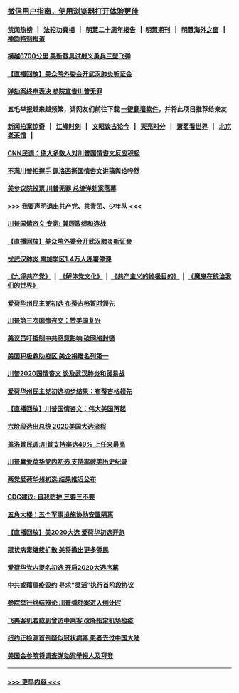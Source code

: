 ### [微信用户指南，使用浏览器打开体验更佳](https://github.com/gfw-breaker/banned-news1/blob/master/indexes/wechat-guide.md?t=0)
#### [禁闻热榜](热点新闻.md?t=0)  &nbsp;&nbsp;|&nbsp;&nbsp; [法轮功真相](https://github.com/gfw-breaker/truth/blob/master/README.md?t=0) &nbsp;&nbsp;|&nbsp;&nbsp; [明慧二十周年报告](https://github.com/gfw-breaker/mh-reports/blob/master/README.md?t=0) &nbsp;&nbsp;|&nbsp;&nbsp;[明慧期刊](https://github.com/gfw-breaker/mh-qikan) &nbsp;&nbsp;|&nbsp;&nbsp; [明慧海外之窗](https://github.com/gfw-breaker/mh-news/blob/master/README.md?t=0) &nbsp;&nbsp;|&nbsp;&nbsp; [神韵特别报道](https://github.com/gfw-breaker/mh-news/blob/master/shenyun.md?t=0)
#### [横越6700公里 美新载具试射义勇兵三型飞弹](../pages/prog203/a102770574.md?t=02061402) 
#### [【直播回放】美众院外委会开武汉肺炎听证会](../pages/prog203/a102770446.md?t=02061402) 
#### [弹劾案终审表决 参院宣告川普无罪](../pages/prog203/a102770372.md?t=02061402) 
#### 五毛举报越来越频繁，请网友们前往下载 [一键翻墙软件](https://github.com/gfw-breaker/ssr-accounts)，并将此项目推荐给亲友
#### [新闻拍案惊奇](https://github.com/gfw-breaker/banned-news1/blob/master/pages/link4.md) &nbsp;&nbsp;|&nbsp;&nbsp; [江峰时刻](https://github.com/gfw-breaker/banned-news1/blob/master/pages/link4.md) &nbsp;&nbsp;|&nbsp;&nbsp; [文昭谈古论今](https://github.com/gfw-breaker/banned-news1/blob/master/pages/link4.md) &nbsp;&nbsp;|&nbsp;&nbsp; [天亮时分](https://github.com/gfw-breaker/banned-news1/blob/master/pages/link4.md) &nbsp;&nbsp;|&nbsp;&nbsp; [萧茗看世界](https://github.com/gfw-breaker/banned-news1/blob/master/pages/link4.md) &nbsp;&nbsp;|&nbsp;&nbsp; [北京老茶馆](https://github.com/gfw-breaker/banned-news1/blob/master/pages/link4.md) &nbsp;&nbsp;|&nbsp;&nbsp; 
#### [CNN民调：绝大多数人对川普国情咨文反应积极](../pages/prog203/a102770266.md?t=02061402) 
#### [不满川普拒握手 佩洛西撕国情咨文讲稿舆论哗然](../pages/prog203/a102770197.md?t=02061402) 
#### [美参议院投票 川普无罪 总统弹劾案落幕](../pages/prog203/a102770339.md?t=02061402) 
#### [>>> 我要声明退出共产党、共青团、少年队 <<<](https://github.com/begood0513/goodnews/blob/master/quit/letter.md) 
#### [川普国情咨文 专家: 兼顾政绩和选战](../pages/prog203/a102770277.md?t=02061402) 
#### [【直播回放】美众院外委会开武汉肺炎听证会](../pages/prog203/a102770210.md?t=02061402) 
#### [忧武汉肺炎 南加学区1.4万人连署停课](../pages/prog203/a102770166.md?t=02061402) 
#### [《九评共产党》](https://github.com/begood0513/9ping.md/blob/master/README.md) &nbsp;|&nbsp; [《解体党文化》](../../../../jtdwh.md/blob/master/README.md)  &nbsp;|&nbsp; [《共产主义的终极目的》](../../../../gczydzjmd.md/blob/master/README.md) &nbsp;|&nbsp; [《魔鬼在统治我们的世界》](../../../../mgztzwmdsj.md/blob/master/README.md) 
#### [爱荷华州民主党初选 布蒂吉格暂时领先](../pages/prog203/a102770142.md?t=02061402) 
#### [川普第三次国情咨文：赞美国复兴](../pages/prog203/a102770133.md?t=02061402) 
#### [美议员吁抵制中共恶意影响 破网络封锁](../pages/prog203/a102770069.md?t=02061402) 
#### [美国积极救助疫区 美企捐赠名列第一](../pages/prog203/a102770023.md?t=02061402) 
#### [川普2020国情咨文 谈及武汉肺炎和贸易战](../pages/prog203/a102769813.md?t=02061402) 
#### [爱荷华州民主党初选初步结果：布蒂吉格领先](../pages/prog203/a102769463.md?t=02061402) 
#### [【直播回放】川普国情咨文：伟大美国再起](../pages/prog203/a102768464.md?t=02061402) 
#### [六阶段选出总统 2020美国大选流程](../pages/prog203/a102769417.md?t=02061402) 
#### [盖洛普民调:川普支持率达49% 上任来最高](../pages/prog203/a102769331.md?t=02061402) 
#### [川普赢爱荷华党内初选 支持率破美历史纪录](../pages/prog203/a102769296.md?t=02061402) 
#### [两党爱荷华州初选 结果推迟公布](../pages/prog203/a102769256.md?t=02061402) 
#### [CDC建议: 自我防护 三要三不要](../pages/prog203/a102769261.md?t=02061402) 
#### [五角大楼：五个军事设施协助安置隔离](../pages/prog203/a102769237.md?t=02061402) 
#### [【直播回放】美2020大选 爱荷华初选开跑](../pages/prog203/a102768484.md?t=02061402) 
#### [冠状病毒继续扩散 美将撤出更多侨民](../pages/prog203/a102768407.md?t=02061402) 
#### [爱荷华党内提名初选 开启2020大选序幕](../pages/prog203/a102768451.md?t=02061402) 
#### [中共或藉瘟疫毁约 寻求“灵活”执行首阶段协议](../pages/prog203/a102768331.md?t=02061402) 
#### [参院举行终结辩论 川普弹劾案进入倒计时](../pages/prog203/a102768276.md?t=02061402) 
#### [飞美客机若载到曾访中乘客 改降指定机场检疫](../pages/prog203/a102767735.md?t=02061402) 
#### [纽约正检测首例疑似冠状病毒 患者去过中国大陆](../pages/prog203/a102767642.md?t=02061402) 
#### [美国会参院将调查弹劾案举报人及拜登](../pages/prog203/a102767546.md?t=02061402) 

----
#### [ >>> 更早内容 <<< ](../indexes/prog203-earlier.md)
